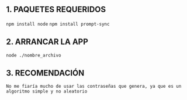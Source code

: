 ## 1. PAQUETES REQUERIDOS

`npm install node`
`npm install prompt-sync`

##  2. ARRANCAR LA APP

`node ./nombre_archivo`

## 3. RECOMENDACIÓN

`No me fiaría mucho de usar las contraseñas que genera, ya que es un algoritmo simple y no aleatorio`
